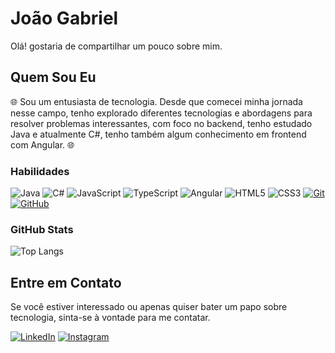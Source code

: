 # João Gabriel

Olá! gostaria de compartilhar um pouco sobre mim.

## Quem Sou Eu

🌐 Sou um entusiasta de tecnologia. Desde que comecei minha jornada nesse campo, tenho explorado diferentes tecnologias e abordagens para resolver problemas interessantes, com foco no backend, tenho estudado Java e atualmente C#, tenho também algum conhecimento em frontend com Angular. 🌐

### Habilidades

![Java](https://img.shields.io/badge/Java-000?style=for-the-badge&logo=java)
![C#](https://img.shields.io/badge/C%23-000?style=for-the-badge&logo=c-sharp&logoColor=823085)
![JavaScript](https://img.shields.io/badge/JavaScript-000?style=for-the-badge&logo=javascript)
![TypeScript](https://img.shields.io/badge/TypeScript-000?style=for-the-badge&logo=typescript)
![Angular](https://img.shields.io/badge/Angular-000?style=for-the-badge&logo=angular&logoColor=C3002F)
![HTML5](https://img.shields.io/badge/HTML5-000?style=for-the-badge&logo=html5) 
![CSS3](https://img.shields.io/badge/CSS3-000?style=for-the-badge&logo=css3&logoColor=264CE4)
[![Git](https://img.shields.io/badge/Git-000?style=for-the-badge&logo=git&logoColor=E94D5F)](https://git-scm.com/doc) 
[![GitHub](https://img.shields.io/badge/GitHub-000?style=for-the-badge&logo=github&logoColor=30A3DC)](https://docs.github.com/)

### GitHub Stats

![Top Langs](https://github-readme-stats-git-masterrstaa-rickstaa.vercel.app/api/top-langs/?username=Joaogneves&layout=compact&bg_color=000&border_color=D64B00&title_color=D64B00&text_color=FFF)

## Entre em Contato

Se você estiver interessado ou apenas quiser bater um papo sobre tecnologia, sinta-se à vontade para me contatar.

[![LinkedIn](https://img.shields.io/badge/LinkedIn-000?style=for-the-badge&logo=linkedin&logoColor=0E76A8)](https://www.linkedin.com/in/joaognevess/)
[![Instagram](https://img.shields.io/badge/Instagram-000?style=for-the-badge&logo=instagram)](https://www.instagram.com/joaogabrielneves_/)



